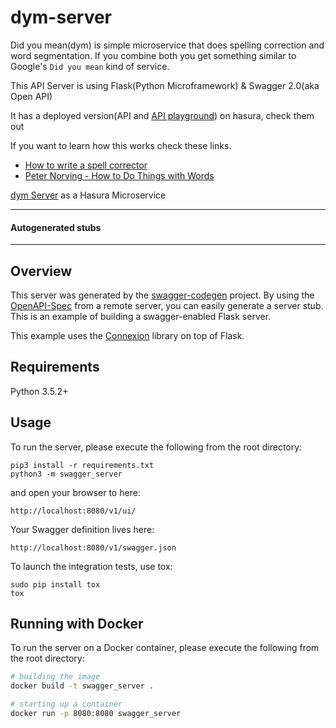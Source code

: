 # dym-server

Did you mean(dym) is simple microservice that does spelling correction and word segmentation.
If you combine both you get something similar to Google's `Did you mean` kind of service.

This API Server is using Flask(Python Microframework) & Swagger 2.0(aka Open API)

It has a deployed version(API and [API playground](https://myapp.actualize97.hasura-app.io/v1/ui/)) on hasura, check them out

If you want to learn how this works check these links.

- [How to write a spell corrector](http://norvig.com/spell-correct.html)
- [Peter Norving - How to Do Things with Words](https://github.com/norvig/pytudes/blob/master/ipynb/How%20to%20Do%20Things%20with%20Words.ipynb)

[dym Server](https://github.com/electron0zero/dym-server-hasura) as a Hasura Microservice

--------------------------------------------
#### Autogenerated stubs

---------------------------------------------
## Overview
This server was generated by the [swagger-codegen](https://github.com/swagger-api/swagger-codegen) project. By using the
[OpenAPI-Spec](https://github.com/swagger-api/swagger-core/wiki) from a remote server, you can easily generate a server stub.  This
is an example of building a swagger-enabled Flask server.

This example uses the [Connexion](https://github.com/zalando/connexion) library on top of Flask.

## Requirements
Python 3.5.2+

## Usage
To run the server, please execute the following from the root directory:

```
pip3 install -r requirements.txt
python3 -m swagger_server
```

and open your browser to here:

```
http://localhost:8080/v1/ui/
```

Your Swagger definition lives here:

```
http://localhost:8080/v1/swagger.json
```

To launch the integration tests, use tox:
```
sudo pip install tox
tox
```

## Running with Docker

To run the server on a Docker container, please execute the following from the root directory:

```bash
# building the image
docker build -t swagger_server .

# starting up a container
docker run -p 8080:8080 swagger_server
```